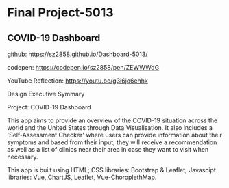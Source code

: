 # Final Project-5013
## COVID-19 Dashboard
 github: https://sz2858.github.io/Dashboard-5013/
 
 codepen: https://codepen.io/sz2858/pen/ZEWWWdG

 YouTube Reflection: https://youtu.be/g3i6jo6ehhk

Design Executive Symmary

Project: COVID-19 Dashboard

This app aims to provide an overview of the COVID-19 situation across the world and the United States through Data Visualisation. It also includes a 'Self-Assessment Checker' where users can provide information about their symptoms and based from their input, they will receive a recommendation as well as a list of clinics near their area in case they want to visit when necessary.

This app is built using HTML; CSS libraries: Bootstrap & Leaflet; Javascipt libraries: Vue, ChartJS, Leaflet, Vue-ChoroplethMap.
